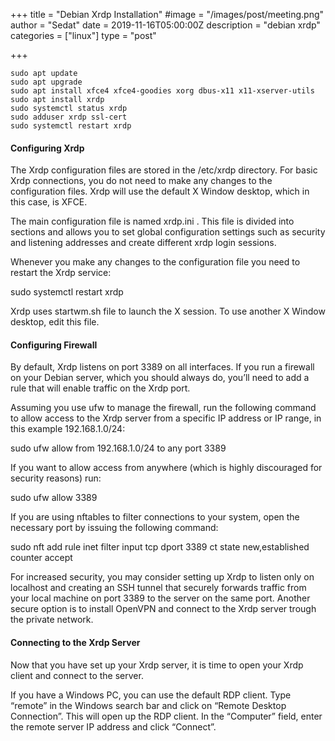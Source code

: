 +++
title = "Debian Xrdp Installation"
#image = "/images/post/meeting.png"
author = "Sedat"
date = 2019-11-16T05:00:00Z
description = "debian xrdp"
categories = ["linux"]
type = "post"

+++
```
sudo apt update
sudo apt upgrade
sudo apt install xfce4 xfce4-goodies xorg dbus-x11 x11-xserver-utils
sudo apt install xrdp
sudo systemctl status xrdp
sudo adduser xrdp ssl-cert
sudo systemctl restart xrdp
```

#### Configuring Xrdp

The Xrdp configuration files are stored in the /etc/xrdp directory. For basic Xrdp connections, you do not need to make any changes to the configuration files. Xrdp will use the default X Window desktop, which in this case, is XFCE.

The main configuration file is named xrdp.ini . This file is divided into sections and allows you to set global configuration settings such as security and listening addresses and create different xrdp login sessions.

Whenever you make any changes to the configuration file you need to restart the Xrdp service:

sudo systemctl restart xrdp

Xrdp uses startwm.sh file to launch the X session. To use another X Window desktop, edit this file.

#### Configuring Firewall

By default, Xrdp listens on port 3389 on all interfaces. If you run a firewall on your Debian server, which you should always do, you’ll need to add a rule that will enable traffic on the Xrdp port.

Assuming you use ufw to manage the firewall, run the following command to allow access to the Xrdp server from a specific IP address or IP range, in this example 192.168.1.0/24:

sudo ufw allow from 192.168.1.0/24 to any port 3389

If you want to allow access from anywhere (which is highly discouraged for security reasons) run:

sudo ufw allow 3389

If you are using nftables to filter connections to your system, open the necessary port by issuing the following command:

sudo nft add rule inet filter input tcp dport 3389 ct state new,established counter accept

For increased security, you may consider setting up Xrdp to listen only on localhost and creating an SSH tunnel that securely forwards traffic from your local machine on port 3389 to the server on the same port. Another secure option is to install OpenVPN and connect to the Xrdp server trough the private network.

#### Connecting to the Xrdp Server

Now that you have set up your Xrdp server, it is time to open your Xrdp client and connect to the server.

If you have a Windows PC, you can use the default RDP client. Type “remote” in the Windows search bar and click on “Remote Desktop Connection”. This will open up the RDP client. In the “Computer” field, enter the remote server IP address and click “Connect”.
